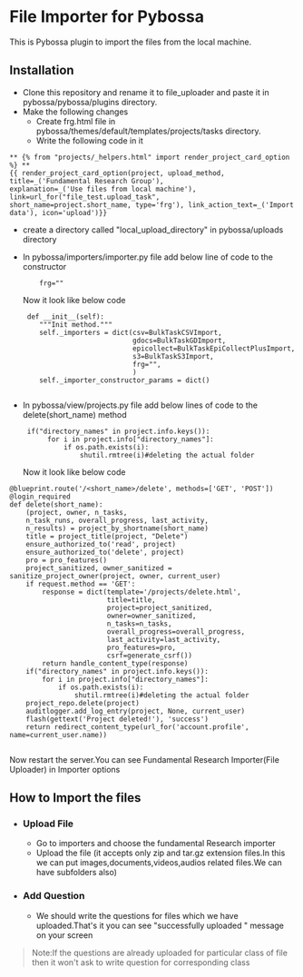 # File Importer for Pybossa
This is Pybossa plugin to import the files from the local machine.

## Installation
- Clone this repository and rename it to file_uploader and paste it in pybossa/pybossa/plugins directory.
- Make the following changes 
   - Create frg.html file in pybossa/themes/default/templates/projects/tasks directory.
   - Write the following code in it
   
``` 
** {% from "projects/_helpers.html" import render_project_card_option %} **
{{ render_project_card_option(project, upload_method, title=_('Fundamental Research Group'), 
explanation=_('Use files from local machine'), link=url_for("file_test.upload_task",
short_name=project.short_name, type='frg'), link_action_text=_('Import data'), icon='upload')}} 

```
  - create a directory called "local_upload_directory" in pybossa/uploads directory
  - In pybossa/importers/importer.py file add below line of code to the constructor
    ```
        frg=""
    ```
    Now it look like below code
    ```
     def __init__(self):
        """Init method."""
        self._importers = dict(csv=BulkTaskCSVImport,
                               gdocs=BulkTaskGDImport,
                               epicollect=BulkTaskEpiCollectPlusImport,
                               s3=BulkTaskS3Import,
                               frg="",
                               )
        self._importer_constructor_params = dict()
        
       ```
   - In pybossa/view/projects.py file add below lines of code to the delete(short_name) method
     ```
      if("directory_names" in project.info.keys()):
           for i in project.info["directory_names"]:
               if os.path.exists(i):
                   shutil.rmtree(i)#deleting the actual folder
     ```
                   
   
      Now it look like below code
      
   ```
   @blueprint.route('/<short_name>/delete', methods=['GET', 'POST'])
   @login_required
   def delete(short_name):
       (project, owner, n_tasks,
       n_task_runs, overall_progress, last_activity,
       n_results) = project_by_shortname(short_name)
       title = project_title(project, "Delete")
       ensure_authorized_to('read', project)
       ensure_authorized_to('delete', project)
       pro = pro_features()
       project_sanitized, owner_sanitized = sanitize_project_owner(project, owner, current_user)
       if request.method == 'GET':
           response = dict(template='/projects/delete.html',
                           title=title,
                           project=project_sanitized,
                           owner=owner_sanitized,
                           n_tasks=n_tasks,
                           overall_progress=overall_progress,
                           last_activity=last_activity,
                           pro_features=pro,
                           csrf=generate_csrf())
           return handle_content_type(response)
       if("directory_names" in project.info.keys()):
           for i in project.info["directory_names"]:
               if os.path.exists(i):
                   shutil.rmtree(i)#deleting the actual folder
       project_repo.delete(project)
       auditlogger.add_log_entry(project, None, current_user)
       flash(gettext('Project deleted!'), 'success')
       return redirect_content_type(url_for('account.profile', name=current_user.name))
       
   ```
        
        
Now restart the server.You can see Fundamental Research Importer(File Uploader) in Importer options

## How to Import the files
- ### Upload File
     - Go to importers and choose the fundamental Research importer
     - Upload the file (it accepts only zip and tar.gz extension files.In this we can put images,documents,videos,audios related files.We can have subfolders also)
- ### Add Question
     - We should write the questions for files which we have uploaded.That's it you can see "successfully uploaded " message on your screen

> Note:If the questions are already uploaded for particular class of file then it won't ask to write question for corresponding class


